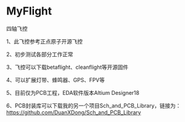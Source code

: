 ﻿# MyFlight
四轴飞控
 
 1、此飞控参考正点原子开源飞控
  
 2、初步测试各部分工作正常

 3、飞控可以下载betaflight、cleanflight等开源固件

 4、可以扩展灯带、蜂鸣器、GPS、FPV等

 5、目前仅为PCB工程，EDA软件版本Altium Designer18

 6、PCB封装库可以下载我的另一个项目Sch_and_PCB_Library，链接为：https://github.com/DuanXDong/Sch_and_PCB_Library
